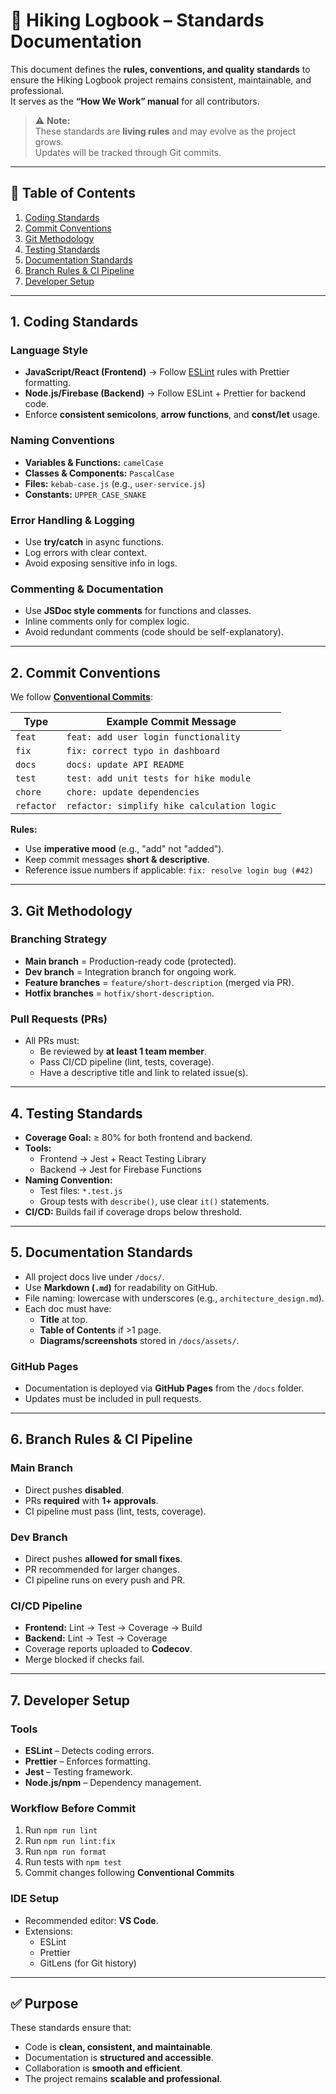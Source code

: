 # 📘 Hiking Logbook – Standards Documentation

This document defines the **rules, conventions, and quality standards** to ensure the Hiking Logbook project remains consistent, maintainable, and professional.  
It serves as the **“How We Work” manual** for all contributors.

> ⚠️ **Note:**  
> These standards are **living rules** and may evolve as the project grows.  
> Updates will be tracked through Git commits.

---

## 📑 Table of Contents
1. [Coding Standards](#coding-standards)
2. [Commit Conventions](#commit-conventions)
3. [Git Methodology](#git-methodology)
4. [Testing Standards](#testing-standards)
5. [Documentation Standards](#documentation-standards)
6. [Branch Rules & CI Pipeline](#branch-rules--ci-pipeline)
7. [Developer Setup](#developer-setup)

---

## 1. Coding Standards

### Language Style
- **JavaScript/React (Frontend)** → Follow [ESLint](https://eslint.org/) rules with Prettier formatting.  
- **Node.js/Firebase (Backend)** → Follow ESLint + Prettier for backend code.  
- Enforce **consistent semicolons**, **arrow functions**, and **const/let** usage.

### Naming Conventions
- **Variables & Functions:** `camelCase`  
- **Classes & Components:** `PascalCase`  
- **Files:** `kebab-case.js` (e.g., `user-service.js`)  
- **Constants:** `UPPER_CASE_SNAKE`  

### Error Handling & Logging
- Use **try/catch** in async functions.  
- Log errors with clear context.  
- Avoid exposing sensitive info in logs.

### Commenting & Documentation
- Use **JSDoc style comments** for functions and classes.  
- Inline comments only for complex logic.  
- Avoid redundant comments (code should be self-explanatory).

---

## 2. Commit Conventions

We follow [**Conventional Commits**](https://www.conventionalcommits.org/):  

| Type           | Example Commit Message |
|------------------      |-------------------------|
| `feat`         | `feat: add user login functionality`   |
| `fix`          | `fix: correct typo in dashboard`       |
| `docs`         | `docs: update API README`          |
| `test`         | `test: add unit tests for hike module` |
| `chore`        | `chore: update dependencies`    |
| `refactor`     | `refactor: simplify hike calculation logic` |

**Rules:**
- Use **imperative mood** (e.g., "add" not "added").  
- Keep commit messages **short & descriptive**.  
- Reference issue numbers if applicable: `fix: resolve login bug (#42)`  

---

## 3. Git Methodology

### Branching Strategy
- **Main branch** = Production-ready code (protected).  
- **Dev branch** = Integration branch for ongoing work.  
- **Feature branches** = `feature/short-description` (merged via PR).  
- **Hotfix branches** = `hotfix/short-description`.  

### Pull Requests (PRs)
- All PRs must:
  - Be reviewed by **at least 1 team member**.  
  - Pass CI/CD pipeline (lint, tests, coverage).  
  - Have a descriptive title and link to related issue(s).  

---

## 4. Testing Standards

- **Coverage Goal:** ≥ 80% for both frontend and backend.  
- **Tools:**  
  - Frontend → Jest + React Testing Library  
  - Backend → Jest for Firebase Functions  
- **Naming Convention:**  
  - Test files: `*.test.js`  
  - Group tests with `describe()`, use clear `it()` statements.  
- **CI/CD:** Builds fail if coverage drops below threshold.  

---

## 5. Documentation Standards

- All project docs live under `/docs/`.  
- Use **Markdown (`.md`)** for readability on GitHub.  
- File naming: lowercase with underscores (e.g., `architecture_design.md`).  
- Each doc must have:
  - **Title** at top.  
  - **Table of Contents** if >1 page.  
  - **Diagrams/screenshots** stored in `/docs/assets/`.  

### GitHub Pages
- Documentation is deployed via **GitHub Pages** from the `/docs` folder.  
- Updates must be included in pull requests.  

---

## 6. Branch Rules & CI Pipeline

### Main Branch
- Direct pushes **disabled**.  
- PRs **required** with **1+ approvals**.  
- CI pipeline must pass (lint, tests, coverage).  

### Dev Branch
- Direct pushes **allowed for small fixes**.  
- PR recommended for larger changes.  
- CI pipeline runs on every push and PR.  

### CI/CD Pipeline
- **Frontend:** Lint → Test → Coverage → Build  
- **Backend:** Lint → Test → Coverage  
- Coverage reports uploaded to **Codecov**.  
- Merge blocked if checks fail.  

---

## 7. Developer Setup

### Tools
- **ESLint** – Detects coding errors.  
- **Prettier** – Enforces formatting.  
- **Jest** – Testing framework.  
- **Node.js/npm** – Dependency management.  

### Workflow Before Commit
1. Run `npm run lint`  
2. Run `npm run lint:fix`  
3. Run `npm run format`  
4. Run tests with `npm test`  
5. Commit changes following **Conventional Commits**  

### IDE Setup
- Recommended editor: **VS Code**.  
- Extensions:  
  - ESLint  
  - Prettier  
  - GitLens (for Git history)  

---

## ✅ Purpose

These standards ensure that:
- Code is **clean, consistent, and maintainable**.  
- Documentation is **structured and accessible**.  
- Collaboration is **smooth and efficient**.  
- The project remains **scalable and professional**.

